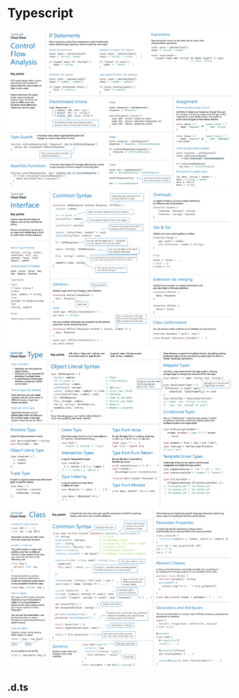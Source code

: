 # Typescript

![TypeScript_Control_Flow_Analysis](TypeScript_Control_Flow_Analysis.png)
![TypeScript_Interfaces](TypeScript_Interfaces.png)
![TypeScript_Types](TypeScript_Types.png)
![TypeScript_Classes](TypeScript_Classes.png)

## .d.ts
